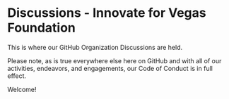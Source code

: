 # Discussions - Innovate for Vegas Foundation

This is where our GitHub Organization Discussions are held.

Please note, as is true everywhere else here on GitHub and with all of our activities, endeavors, and engagements, our Code of Conduct is in full effect.

Welcome!
